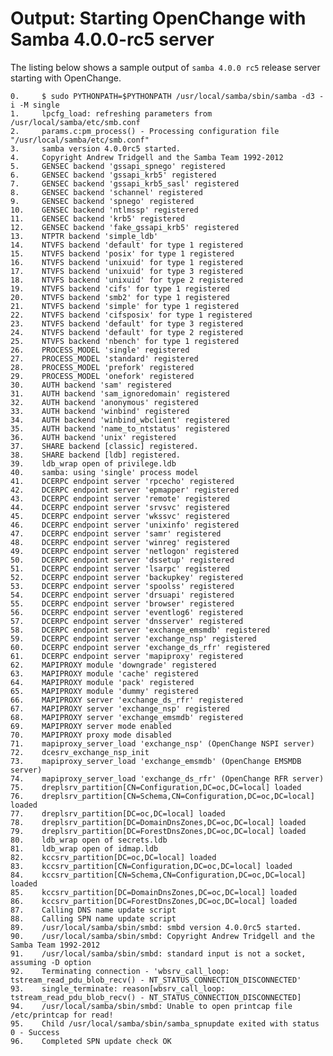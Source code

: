 # Output: Starting OpenChange with Samba 4.0.0-rc5 server #

The listing below shows a sample output of `samba 4.0.0 rc5` release
server starting with OpenChange.

    0.     $ sudo PYTHONPATH=$PYTHONPATH /usr/local/samba/sbin/samba -d3 -i -M single
    1.     lpcfg_load: refreshing parameters from /usr/local/samba/etc/smb.conf
    2.     params.c:pm_process() - Processing configuration file "/usr/local/samba/etc/smb.conf"
    3.     samba version 4.0.0rc5 started.
    4.     Copyright Andrew Tridgell and the Samba Team 1992-2012
    5.     GENSEC backend 'gssapi_spnego' registered
    6.     GENSEC backend 'gssapi_krb5' registered
    7.     GENSEC backend 'gssapi_krb5_sasl' registered
    8.     GENSEC backend 'schannel' registered
    9.     GENSEC backend 'spnego' registered
    10.    GENSEC backend 'ntlmssp' registered
    11.    GENSEC backend 'krb5' registered
    12.    GENSEC backend 'fake_gssapi_krb5' registered
    13.    NTPTR backend 'simple_ldb'
    14.    NTVFS backend 'default' for type 1 registered
    15.    NTVFS backend 'posix' for type 1 registered
    16.    NTVFS backend 'unixuid' for type 1 registered
    17.    NTVFS backend 'unixuid' for type 3 registered
    18.    NTVFS backend 'unixuid' for type 2 registered
    19.    NTVFS backend 'cifs' for type 1 registered
    20.    NTVFS backend 'smb2' for type 1 registered
    21.    NTVFS backend 'simple' for type 1 registered
    22.    NTVFS backend 'cifsposix' for type 1 registered
    23.    NTVFS backend 'default' for type 3 registered
    24.    NTVFS backend 'default' for type 2 registered
    25.    NTVFS backend 'nbench' for type 1 registered
    26.    PROCESS_MODEL 'single' registered
    27.    PROCESS_MODEL 'standard' registered
    28.    PROCESS_MODEL 'prefork' registered
    29.    PROCESS_MODEL 'onefork' registered
    30.    AUTH backend 'sam' registered
    31.    AUTH backend 'sam_ignoredomain' registered
    32.    AUTH backend 'anonymous' registered
    33.    AUTH backend 'winbind' registered
    34.    AUTH backend 'winbind_wbclient' registered
    35.    AUTH backend 'name_to_ntstatus' registered
    36.    AUTH backend 'unix' registered
    37.    SHARE backend [classic] registered.
    38.    SHARE backend [ldb] registered.
    39.    ldb_wrap open of privilege.ldb
    40.    samba: using 'single' process model
    41.    DCERPC endpoint server 'rpcecho' registered
    42.    DCERPC endpoint server 'epmapper' registered
    43.    DCERPC endpoint server 'remote' registered
    44.    DCERPC endpoint server 'srvsvc' registered
    45.    DCERPC endpoint server 'wkssvc' registered
    46.    DCERPC endpoint server 'unixinfo' registered
    47.    DCERPC endpoint server 'samr' registered
    48.    DCERPC endpoint server 'winreg' registered
    49.    DCERPC endpoint server 'netlogon' registered
    50.    DCERPC endpoint server 'dssetup' registered
    51.    DCERPC endpoint server 'lsarpc' registered
    52.    DCERPC endpoint server 'backupkey' registered
    53.    DCERPC endpoint server 'spoolss' registered
    54.    DCERPC endpoint server 'drsuapi' registered
    55.    DCERPC endpoint server 'browser' registered
    56.    DCERPC endpoint server 'eventlog6' registered
    57.    DCERPC endpoint server 'dnsserver' registered
    58.    DCERPC endpoint server 'exchange_emsmdb' registered
    59.    DCERPC endpoint server 'exchange_nsp' registered
    60.    DCERPC endpoint server 'exchange_ds_rfr' registered
    61.    DCERPC endpoint server 'mapiproxy' registered
    62.    MAPIPROXY module 'downgrade' registered
    63.    MAPIPROXY module 'cache' registered
    64.    MAPIPROXY module 'pack' registered
    65.    MAPIPROXY module 'dummy' registered
    66.    MAPIPROXY server 'exchange_ds_rfr' registered
    67.    MAPIPROXY server 'exchange_nsp' registered
    68.    MAPIPROXY server 'exchange_emsmdb' registered
    69.    MAPIPROXY server mode enabled
    70.    MAPIPROXY proxy mode disabled
    71.    mapiproxy_server_load 'exchange_nsp' (OpenChange NSPI server)
    72.    dcesrv_exchange_nsp_init
    73.    mapiproxy_server_load 'exchange_emsmdb' (OpenChange EMSMDB server)
    74.    mapiproxy_server_load 'exchange_ds_rfr' (OpenChange RFR server)
    75.    dreplsrv_partition[CN=Configuration,DC=oc,DC=local] loaded
    76.    dreplsrv_partition[CN=Schema,CN=Configuration,DC=oc,DC=local] loaded
    77.    dreplsrv_partition[DC=oc,DC=local] loaded
    78.    dreplsrv_partition[DC=DomainDnsZones,DC=oc,DC=local] loaded
    79.    dreplsrv_partition[DC=ForestDnsZones,DC=oc,DC=local] loaded
    80.    ldb_wrap open of secrets.ldb
    81.    ldb_wrap open of idmap.ldb
    82.    kccsrv_partition[DC=oc,DC=local] loaded
    83.    kccsrv_partition[CN=Configuration,DC=oc,DC=local] loaded
    84.    kccsrv_partition[CN=Schema,CN=Configuration,DC=oc,DC=local] loaded
    85.    kccsrv_partition[DC=DomainDnsZones,DC=oc,DC=local] loaded
    86.    kccsrv_partition[DC=ForestDnsZones,DC=oc,DC=local] loaded
    87.    Calling DNS name update script
    88.    Calling SPN name update script
    89.    /usr/local/samba/sbin/smbd: smbd version 4.0.0rc5 started.
    90.    /usr/local/samba/sbin/smbd: Copyright Andrew Tridgell and the Samba Team 1992-2012
    91.    /usr/local/samba/sbin/smbd: standard input is not a socket, assuming -D option
    92.    Terminating connection - 'wbsrv_call_loop: tstream_read_pdu_blob_recv() - NT_STATUS_CONNECTION_DISCONNECTED'
    93.    single_terminate: reason[wbsrv_call_loop: tstream_read_pdu_blob_recv() - NT_STATUS_CONNECTION_DISCONNECTED]
    94.    /usr/local/samba/sbin/smbd: Unable to open printcap file /etc/printcap for read!
    95.    Child /usr/local/samba/sbin/samba_spnupdate exited with status 0 - Success
    96.    Completed SPN update check OK
